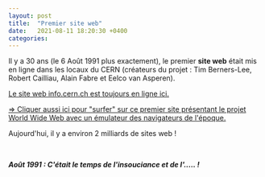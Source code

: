 ```yaml
---
layout: post
title:  "Premier site web"
date:   2021-08-11 18:20:30 +0400
categories: 
---
```



Il y a 30 ans (le 6 Août 1991 plus exactement), le premier **site web** était mis en ligne dans les locaux du CERN (créateurs du projet : Tim Berners-Lee, Robert Cailliau, Alain Fabre et Eelco van Asperen).

<a href="http://info.cern.ch/" target="_blank">Le site web info.cern.ch est toujours en ligne ici.</a>

<a href="https://line-mode.cern.ch/www/hypertext/WWW/TheProject.html" target="_blank">=> Cliquer aussi ici pour "surfer" sur ce premier site présentant le projet World Wide Web avec un émulateur des navigateurs de l'époque.</a>

Aujourd'hui, il y a environ 2 milliards de sites web !

<br>

***Août 1991 : C'était le temps de l'insouciance et de l'..... !***
  